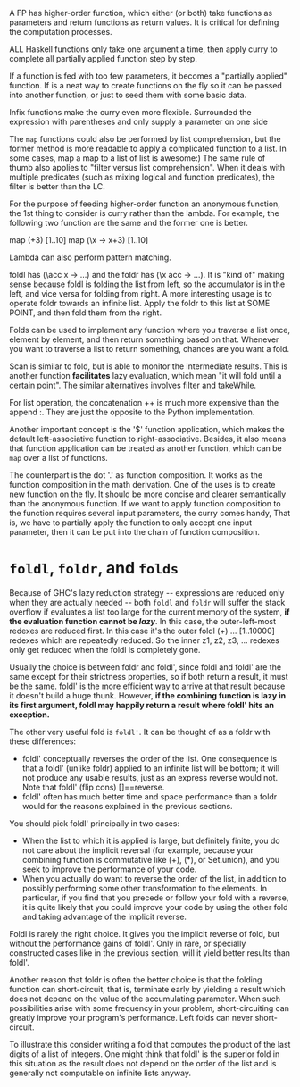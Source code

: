 A FP has higher-order function, which either (or both) take functions
as parameters and return functions as return values. It is critical
for defining the computation processes.

ALL Haskell functions only take one argument a time, then apply curry
to complete all partially applied function step by step.

If a function is fed with too few parameters, it becomes a "partially
applied" function. If is a neat way to create functions on the fly so
it can be passed into another function, or just to seed them with some
basic data.

Infix functions make the curry even more flexible. Surrounded the
expression with parentheses and only supply a parameter on one side

The `map` functions could also be performed by list comprehension, but
the former method is more readable to apply a complicated function to
a list. In some cases, map a map to a list of list is awesome:) The
same rule of thumb also applies to "filter versus list
comprehension". When it deals with multiple predicates (such as mixing
logical and function predicates), the filter is better than the LC.

For the purpose of feeding higher-order function an anonymous
function, the 1st thing to consider is curry rather than the
lambda. For example, the following two function are the same and the
former one is better.

map (+3) [1..10]
map (\x -> x+3) [1..10]

Lambda can also perform pattern matching.

foldl has (\acc x -> ...) and the foldr has (\x acc -> ...). It is
"kind of" making sense because foldl is folding the list from left, so
the accumulator is in the left, and vice versa for folding from
right. A more interesting usage is to operate foldr towards an
infinite list. Apply the foldr to this list at SOME POINT, and then
fold them from the right.

Folds can be used to implement any function where you traverse a list
once, element by element, and then return something based on
that. Whenever you want to traverse a list to return something,
chances are you want a fold.

Scan is similar to fold, but is able to monitor the intermediate
results. This is another function **facilitates** lazy evaluation,
which mean "it will fold until a certain point". The similar
alternatives involves filter and takeWhile.

For list operation, the concatenation ++ is much more expensive than
the append :. They are just the opposite to the Python implementation.

Another important concept is the '$' function application, which makes
the default left-associative function to right-associative. Besides,
it also means that function application can be treated as another
function, which can be `map` over a list of functions.

The counterpart is the dot '.' as function composition. It works as
the function composition in the math derivation. One of the uses is to
create new function on the fly. It should be more concise and clearer
semantically than the anonymous function. If we want to apply function
composition to the function requires several input parameters, the
curry comes handy, That is, we have to partially apply the function to
only accept one input parameter, then it can be put into the chain of
function composition.

# `foldl`, `foldr`, and `folds`

Because of GHC's lazy reduction strategy -- expressions are reduced
only when they are actually needed -- both `foldl` and `foldr` will
suffer the stack overflow if evaluates a list too large for the
current memory of the system, **if the evaluation function cannot be
_lazy_**. In this case, the outer-left-most
redexes are reduced first. In this case it's the outer foldl (+)
... [1..10000] redexes which are repeatedly reduced. So the inner z1,
z2, z3, ... redexes only get reduced when the foldl is completely gone.

Usually the choice is between foldr and foldl', since foldl and foldl'
are the same except for their strictness properties, so if both return
a result, it must be the same. foldl' is the more efficient way to
arrive at that result because it doesn't build a huge thunk. However,
**if the combining function is lazy in its first argument, foldl may
happily return a result where foldl' hits an exception.**

The other very useful fold is `foldl'`. It can be thought of as a foldr
with these differences:

- foldl' conceptually reverses the order of the list. One consequence is
that a foldl' (unlike foldr) applied to an infinite list will be
bottom; it will not produce any usable results, just as an express
reverse would not. Note that foldl' (flip cons) []==reverse.
- foldl' often has much better time and space performance than a foldr
would for the reasons explained in the previous sections.

You should pick foldl' principally in two cases:

- When the list to which it is applied is large, but definitely finite,
you do not care about the implicit reversal (for example, because your
combining function is commutative like (+), (*), or Set.union), and
you seek to improve the performance of your code.
- When you actually do want to reverse the order of the list, in
addition to possibly performing some other transformation to the
elements. In particular, if you find that you precede or follow your
fold with a reverse, it is quite likely that you could improve your
code by using the other fold and taking advantage of the implicit
reverse.

Foldl is rarely the right choice. It gives you the implicit reverse of
fold, but without the performance gains of foldl'. Only in rare, or
specially constructed cases like in the previous section, will it
yield better results than foldl'.

Another reason that foldr is often the better choice is that the
folding function can short-circuit, that is, terminate early by
yielding a result which does not depend on the value of the
accumulating parameter. When such possibilities arise with some
frequency in your problem, short-circuiting can greatly improve your
program's performance. Left folds can never short-circuit.

To illustrate this consider writing a fold that computes the product
of the last digits of a list of integers. One might think that foldl'
is the superior fold in this situation as the result does not depend
on the order of the list and is generally not computable on infinite
lists anyway.
